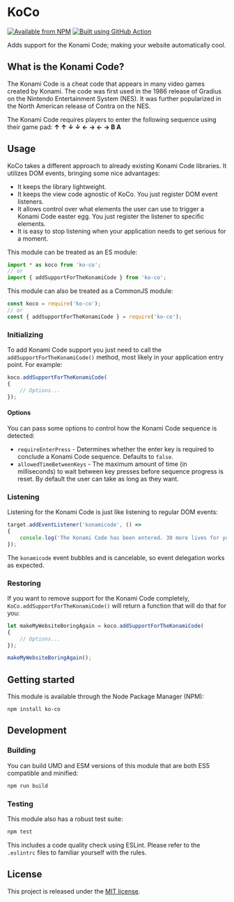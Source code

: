 # KoCo

[![Available from NPM](https://img.shields.io/npm/v/ko-co.svg?maxAge=900)](https://www.npmjs.com/package/ko-co)
[![Built using GitHub Action](https://github.com/lsphillips/KoCo/actions/workflows/build.yml/badge.svg?branch=master)](https://github.com/lsphillips/KoCo/actions)

Adds support for the Konami Code; making your website automatically cool.

## What is the Konami Code?

The Konami Code is a cheat code that appears in many video games created by Konami. The code was first used in the 1986 release of Gradius on the Nintendo Entertainment System (NES). It was further popularized in the North American release of Contra on the NES.

The Konami Code requires players to enter the following sequence using their game pad: **↑ ↑ ↓ ↓ ← → ← → B A**

## Usage

KoCo takes a different approach to already existing Konami Code libraries. It utilizes DOM events, bringing some nice advantages:

- It keeps the library lightweight.
- It keeps the view code agnostic of KoCo. You just register DOM event listeners.
- It allows control over what elements the user can use to trigger a Konami Code easter egg. You just register the listener to specific elements.
- It is easy to stop listening when your application needs to get serious for a moment.

This module can be treated as an ES module:

``` js
import * as koco from 'ko-co';
// or
import { addSupportForTheKonamiCode } from 'ko-co';
```

This module can also be treated as a CommonJS module:

``` js
const koco = require('ko-co');
// or
const { addSupportForTheKonamiCode } = require('ko-co');
```

### Initializing

To add Konami Code support you just need to call the `addSupportForTheKonamiCode()` method, most likely in your application entry point. For example:

``` js
koco.addSupportForTheKonamiCode(
{
    // Options...
});
```

#### Options

You can pass some options to control how the Konami Code sequence is detected:

- `requireEnterPress` - Determines whether the enter key is required to conclude a Konami Code sequence. Defaults to `false`.
- `allowedTimeBetweenKeys` - The maximum amount of time (in milliseconds) to wait between key presses before sequence progress is reset. By default the user can take as long as they want.

### Listening

Listening for the Konami Code is just like listening to regular DOM events:

``` js
target.addEventListener('konamicode', () =>
{
    console.log('The Konami Code has been entered. 30 more lives for you!');
});
```

The `konamicode` event bubbles and is cancelable, so event delegation works as expected.

### Restoring

If you want to remove support for the Konami Code completely, `KoCo.addSupportForTheKonamiCode()` will return a function that will do that for you:

``` js
let makeMyWebsiteBoringAgain = koco.addSupportForTheKonamiCode(
{
    // Options...
});

makeMyWebsiteBoringAgain();
```

## Getting started

This module is available through the Node Package Manager (NPM):

```
npm install ko-co
```

## Development

### Building

You can build UMD and ESM versions of this module that are both ES5 compatible and minified:

``` sh
npm run build
```

### Testing

This module also has a robust test suite:

``` sh
npm test
```

This includes a code quality check using ESLint. Please refer to the `.eslintrc` files to familiar yourself with the rules.

## License

This project is released under the [MIT license](LICENSE.txt).
